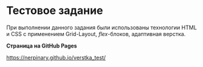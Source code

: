 # Тестовое задание

При выполнении данного задания были использованы технологии HTML и CSS с применением Grid-Layout, *flex*-блоков, адаптивная верстка.

**Страница на GitHub Pages**

https://nerpinary.github.io/verstka_test/